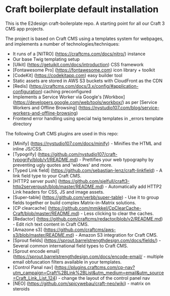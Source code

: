 # Craft boilerplate default installation

This is the E2design craft-boilerplate repo. A starting point for all our Craft 3 CMS app projects.

The project is based on Craft CMS using a templates system for webpages, and implements a number of technologies/techniques:

- It runs of a [NITRO] (https://craftcms.com/docs/nitro/) instance
- Our base Twig templating setup
- [UIkit] (https://getuikit.com/docs/introduction) CSS framework
- [Fontawesome Pro] (https://fontawesome.com) icon library + toolkit
- [CodeKit] (https://codekitapp.com) easy builder tool
- Static assets are stored in AWS S3 buckets with CloudFront as the CDN
- [Redis] (https://craftcms.com/docs/3.x/config/#application-configuration) caching preconfigured
- Implements a Service Worker via Google's [Workbox] (https://developers.google.com/web/tools/workbox/) as per [Service Workers and Offline Browsing] (https://nystudio107.com/blog/service-workers-and-offline-browsing)
- Frontend error handling using special twig templates in _errors template directory

The following Craft CMS plugins are used in this repo:

- [Minify] (https://nystudio107.com/docs/minify) - Minifies the HTML and inline JS/CSS.
- [Typogrify] (https://github.com/nystudio107/craft-typogrify/blob/v1/README.md) - Prettifies your web typography by preventing ugly quotes and 'widows' and more.
- [Typed Link field] (https://github.com/sebastian-lenz/craft-linkfield) - A link field type to your Craft CMS.
- [HTTP2 server push] (https://github.com/sjelfull/craft3-http2serverpush/blob/master/README.md) - Automatically add HTTP2 Link headers for CSS, JS and image assets.
- [Super-table] (https://github.com/verbb/super-table) - Use it to group fields together or build complex Matrix-in-Matrix solutions.
- [CP clearcache] (https://github.com/mmikkel/CpClearCache-Craft/blob/master/README.md) - Less clicking to clear the caches.
- [Redactor] (https://github.com/craftcms/redactor/blob/v2/README.md) - Edit rich text content in Craft CMS.
- [Amazone s3] (https://github.com/craftcms/aws-s3/blob/master/README.md) - Amazon S3 integration for Craft CMS.
- [Sprout fields] (https://sprout.barrelstrengthdesign.com/docs/fields/) - Several common international field types to Craft CMS.
- [Sprout encode email] (https://sprout.barrelstrengthdesign.com/docs/encode-email/ - multiple email obfuscation filters available in your templates.
- [Control Panal nav] (https://plugins.craftcms.com/cp-nav?utm_campaign=Craft%2BLink%2BList&utm_medium=email&utm_source=Craft_Link_List_124) - change the layout of the control panel nav
- [NEO] (https://github.com/spicywebau/craft-neo/wiki) - matrix on steroids